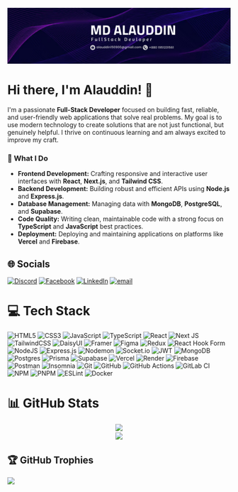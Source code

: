 
![Banner](https://raw.githubusercontent.com/Alauddin-24434/Alauddin-24434/main/Navy%20Blue%20Geometric%20Technology%20LinkedIn%20Banner.png)


# Hi there, I'm Alauddin! 👋

I'm a passionate **Full-Stack Developer** focused on building fast, reliable, and user-friendly web applications that solve real problems. My goal is to use modern technology to create solutions that are not just functional, but genuinely helpful. I thrive on continuous learning and am always excited to improve my craft.



### 🚀 What I Do

* **Frontend Development:** Crafting responsive and interactive user interfaces with **React**, **Next.js**, and **Tailwind CSS**.
* **Backend Development:** Building robust and efficient APIs using **Node.js** and **Express.js**.
* **Database Management:** Managing data with **MongoDB**, **PostgreSQL**, and **Supabase**.
* **Code Quality:** Writing clean, maintainable code with a strong focus on **TypeScript** and **JavaScript** best practices.
* **Deployment:** Deploying and maintaining applications on platforms like **Vercel** and **Firebase**.

## 🌐 Socials
[![Discord](https://img.shields.io/badge/Discord-%237289DA.svg?logo=discord&logoColor=white)](https://discord.gg/mdalauddin15) [![Facebook](https://img.shields.io/badge/Facebook-%231877F2.svg?logo=Facebook&logoColor=white)](https://facebook.com/alsajjad.islam) [![LinkedIn](https://img.shields.io/badge/LinkedIn-%230077B5.svg?logo=linkedin&logoColor=white)](https://linkedin.com/in/alauddin-dev) [![email](https://img.shields.io/badge/Email-D14836?logo=gmail&logoColor=white)](mailto:alauddin150900@gmail.com) 

# 💻 Tech Stack

![HTML5](https://img.shields.io/badge/html5-%23E34F26.svg?style=flat-square&logo=html5&logoColor=white)
![CSS3](https://img.shields.io/badge/css3-%231572B6.svg?style=flat-square&logo=css3&logoColor=white)
![JavaScript](https://img.shields.io/badge/javascript-%23323330.svg?style=flat-square&logo=javascript&logoColor=%23F7DF1E)
![TypeScript](https://img.shields.io/badge/typescript-%23007ACC.svg?style=flat-square&logo=typescript&logoColor=white)
![React](https://img.shields.io/badge/react-%2320232a.svg?style=flat-square&logo=react&logoColor=%2361DAFB)
![Next JS](https://img.shields.io/badge/Next-black?style=flat-square&logo=next.js&logoColor=white)
![TailwindCSS](https://img.shields.io/badge/tailwindcss-%2338B2AC.svg?style=flat-square&logo=tailwind-css&logoColor=white)
![DaisyUI](https://img.shields.io/badge/daisyui-5A0EF8?style=flat-square&logo=daisyui&logoColor=white)
![Framer](https://img.shields.io/badge/Framer-black?style=flat-square&logo=framer&logoColor=blue)
![Figma](https://img.shields.io/badge/figma-%23F24E1E.svg?style=flat-square&logo=figma&logoColor=white)
![Redux](https://img.shields.io/badge/redux-%23593d88.svg?style=flat-square&logo=redux&logoColor=white)
![React Hook Form](https://img.shields.io/badge/React%20Hook%20Form-%23EC5990.svg?style=flat-square&logo=reacthookform&logoColor=white)
![NodeJS](https://img.shields.io/badge/node.js-6DA55F?style=flat-square&logo=node.js&logoColor=white)
![Express.js](https://img.shields.io/badge/express.js-%23404d59.svg?style=flat-square&logo=express&logoColor=%2361DAFB)
![Nodemon](https://img.shields.io/badge/NODEMON-%23323330.svg?style=flat-square&logo=nodemon&logoColor=%BBDEAD)
![Socket.io](https://img.shields.io/badge/Socket.io-black?style=flat-square&logo=socket.io&badgeColor=010101)
![JWT](https://img.shields.io/badge/JWT-black?style=flat-square&logo=JSON%20web%20tokens)
![MongoDB](https://img.shields.io/badge/MongoDB-%234ea94b.svg?style=flat-square&logo=mongodb&logoColor=white)
![Postgres](https://img.shields.io/badge/postgres-%23316192.svg?style=flat-square&logo=postgresql&logoColor=white)
![Prisma](https://img.shields.io/badge/Prisma-3982CE?style=flat-square&logo=Prisma&logoColor=white)
![Supabase](https://img.shields.io/badge/Supabase-3ECF8E?style=flat-square&logo=supabase&logoColor=white)
![Vercel](https://img.shields.io/badge/vercel-%23000000.svg?style=flat-square&logo=vercel&logoColor=white)
![Render](https://img.shields.io/badge/Render-%46E3B7.svg?style=flat-square&logo=render&logoColor=white)
![Firebase](https://img.shields.io/badge/firebase-%23039BE5.svg?style=flat-square&logo=firebase)
![Postman](https://img.shields.io/badge/Postman-%23FF6C37.svg?style=flat-square&logo=postman&logoColor=white)
![Insomnia](https://img.shields.io/badge/Insomnia-black?style=flat-square&logo=insomnia&logoColor=5849BE)
![Git](https://img.shields.io/badge/git-%23F05033.svg?style=flat-square&logo=git&logoColor=white)
![GitHub](https://img.shields.io/badge/github-%23121011.svg?style=flat-square&logo=github&logoColor=white)
![GitHub Actions](https://img.shields.io/badge/github%20actions-%232671E5.svg?style=flat-square&logo=githubactions&logoColor=white)
![GitLab CI](https://img.shields.io/badge/gitlab%20CI-%23181717.svg?style=flat-square&logo=gitlab&logoColor=white)
![NPM](https://img.shields.io/badge/NPM-%23CB3837.svg?style=flat-square&logo=npm&logoColor=white)
![PNPM](https://img.shields.io/badge/pnpm-%234a4a4a.svg?style=flat-square&logo=pnpm&logoColor=f69220)
![ESLint](https://img.shields.io/badge/ESLint-4B3263?style=flat-square&logo=eslint&logoColor=white)
![Docker](https://img.shields.io/badge/docker-%230db7ed.svg?style=flat-square&logo=docker&logoColor=white)


# 📊 GitHub Stats

<div align="center">

![](https://github-readme-stats.vercel.app/api?username=Alauddin-24434&theme=dark&hide_border=false&include_all_commits=false&count_private=false)<br/>
![](https://nirzak-streak-stats.vercel.app/?user=Alauddin-24434&theme=dark&hide_border=false)<br/>

</div>

## 🏆 GitHub Trophies
![](https://github-profile-trophy.vercel.app/?username=Alauddin-24434&theme=radical&no-frame=false&no-bg=true&margin-w=4)

